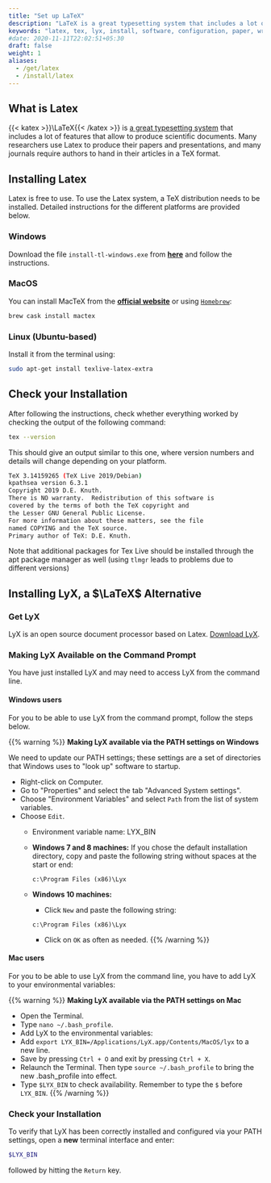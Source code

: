 ```yaml
---
title: "Set up LaTeX"
description: "LaTeX is a great typesetting system that includes a lot of features that allow to produce scientific documents."
keywords: "latex, tex, lyx, install, software, configuration, paper, writing, text, typesetting"
#date: 2020-11-11T22:02:51+05:30
draft: false
weight: 1
aliases:
  - /get/latex
  - /install/latex
---
```


## What is Latex 

{{< katex >}}\LaTeX{{< /katex >}} is [a great typesetting system](https://www.latex-project.org) that includes a lot of features that allow to produce scientific documents. Many researchers use Latex to produce their papers and presentations, and many journals require authors to hand in their articles in a TeX format.

## Installing Latex

Latex is free to use. To use the Latex system, a TeX distribution needs to be installed. Detailed instructions for the different platforms are provided below.

### Windows

Download the file `install-tl-windows.exe` from **[here](https://www.tug.org/texlive/acquire-netinstall.html)** and follow the instructions.

### MacOS

You can install MacTeX from the **[official website](https://www.tug.org/mactex/)** or using [`Homebrew`](/configure/cli):

```bash
brew cask install mactex
```

### Linux (Ubuntu-based)

Install it from the terminal using:

```bash
sudo apt-get install texlive-latex-extra
```

## Check your Installation

After following the instructions, check whether everything worked by checking the output of the following command:

```bash
tex --version
```

This should give an output similar to this one, where version numbers and details will change depending on your platform.

```bash
TeX 3.14159265 (TeX Live 2019/Debian)
kpathsea version 6.3.1
Copyright 2019 D.E. Knuth.
There is NO warranty.  Redistribution of this software is
covered by the terms of both the TeX copyright and
the Lesser GNU General Public License.
For more information about these matters, see the file
named COPYING and the TeX source.
Primary author of TeX: D.E. Knuth.
```

Note that additional packages for Tex Live should be installed through the apt package manager as well (using `tlmgr` leads to problems due to different versions)


## Installing LyX, a $\LaTeX$ Alternative

### Get LyX

LyX is an open source document processor based on Latex. [Download LyX](https://www.lyx.org/Download).

### Making LyX Available on the Command Prompt

You have just installed LyX and may need to access LyX from the command line.

#### Windows users
For you to be able to use LyX from the command prompt, follow the steps below.

{{% warning %}}
**Making LyX available via the PATH settings on Windows**

We need to update our PATH settings; these settings are a set of directories that Windows uses to "look up" software to startup.

- Right-click on Computer.
- Go to "Properties" and select the tab "Advanced System settings".
- Choose "Environment Variables" and select `Path` from the list of system variables.
- Choose `Edit`.
	- Environment variable name: LYX_BIN
	- **Windows 7 and 8 machines:**
		If you chose the default installation directory, copy and paste the following string without spaces at the start or end:

       `c:\Program Files (x86)\Lyx`

	- **Windows 10 machines:**
		- Click `New` and paste the following string:

       `c:\Program Files (x86)\Lyx`

		- Click on `OK` as often as needed.
{{% /warning %}}

#### Mac users

For you to be able to use LyX from the command line, you have to add LyX to your environmental variables:

{{% warning %}}
**Making LyX available via the PATH settings on Mac**

- Open the Terminal.
- Type `nano ~/.bash_profile`.
- Add LyX to the environmental variables:
- Add `export LYX_BIN=/Applications/LyX.app/Contents/MacOS/lyx` to a new line.
- Save by pressing `Ctrl + O` and exit by pressing `Ctrl + X`.
- Relaunch the Terminal. Then type `source ~/.bash_profile` to bring the new .bash_profile into effect.
- Type `$LYX_BIN` to check availability. Remember to type the `$` before `LYX_BIN`.
{{% /warning %}}

<!--- Linux users not available yet
-->


### Check your Installation

To verify that LyX has been correctly installed and configured via your PATH settings,
open a **new** terminal interface and enter:

```bash
$LYX_BIN
```

followed by hitting the `Return` key.
